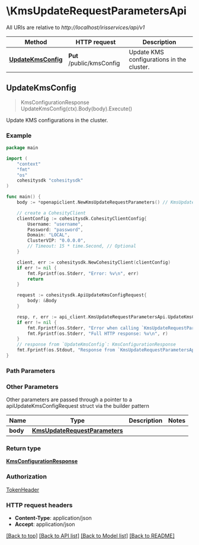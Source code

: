 # \KmsUpdateRequestParametersApi

All URIs are relative to *http://localhost/irisservices/api/v1*

Method | HTTP request | Description
------------- | ------------- | -------------
[**UpdateKmsConfig**](KmsUpdateRequestParametersApi.md#UpdateKmsConfig) | **Put** /public/kmsConfig | Update KMS configurations in the cluster.



## UpdateKmsConfig

> KmsConfigurationResponse UpdateKmsConfig(ctx).Body(body).Execute()

Update KMS configurations in the cluster.

### Example

```go
package main

import (
    "context"
    "fmt"
    "os"
    cohesitysdk "cohesitysdk"
)

func main() {
    body := *openapiclient.NewKmsUpdateRequestParameters() // KmsUpdateRequestParameters |  (optional)

    // create a CohesityClient
    clientConfig := cohesitysdk.CohesityClientConfig{
        Username: "username",
        Password: "password",
        Domain: "LOCAL",
        ClusterVIP: "0.0.0.0",
        // Timeout: 15 * time.Second, // Optional 
    }

    client, err := cohesitysdk.NewCohesityClient(clientConfig)
    if err != nil {
        fmt.Fprintf(os.Stderr, "Error: %v\n", err)
        return
    }

    request := cohesitysdk.ApiUpdateKmsConfigRequest{
        body: &Body
    }

    resp, r, err := api_client.KmsUpdateRequestParametersApi.UpdateKmsConfig(request)
    if err != nil {
        fmt.Fprintf(os.Stderr, "Error when calling `KmsUpdateRequestParametersApi.UpdateKmsConfig``: %v\n", err)
        fmt.Fprintf(os.Stderr, "Full HTTP response: %v\n", r)
    }
    // response from `UpdateKmsConfig`: KmsConfigurationResponse
    fmt.Fprintf(os.Stdout, "Response from `KmsUpdateRequestParametersApi.UpdateKmsConfig`: %v\n", resp)
}
```

### Path Parameters



### Other Parameters

Other parameters are passed through a pointer to a apiUpdateKmsConfigRequest struct via the builder pattern


Name | Type | Description  | Notes
------------- | ------------- | ------------- | -------------
 **body** | [**KmsUpdateRequestParameters**](KmsUpdateRequestParameters.md) |  | 

### Return type

[**KmsConfigurationResponse**](KmsConfigurationResponse.md)

### Authorization

[TokenHeader](../README.md#TokenHeader)

### HTTP request headers

- **Content-Type**: application/json
- **Accept**: application/json

[[Back to top]](#) [[Back to API list]](../README.md#documentation-for-api-endpoints)
[[Back to Model list]](../README.md#documentation-for-models)
[[Back to README]](../README.md)

